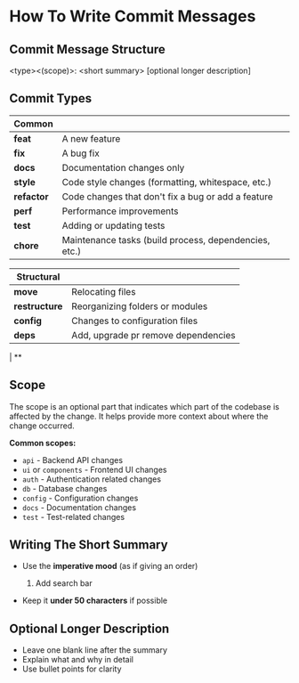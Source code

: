 # How To Write Commit Messages

## Commit Message Structure

\<type\>\<(scope)\>: \<short summary\> [optional longer description]

## Commit Types

| **Common** | |
|------|-------------|
| **feat** | A new feature |
| **fix** | A bug fix |
| **docs** | Documentation changes only |
| **style** | Code style changes (formatting, whitespace, etc.) |
| **refactor** | Code changes that don't fix a bug or add a feature |
| **perf** | Performance improvements |
| **test** | Adding or updating tests |
| **chore** | Maintenance tasks (build process, dependencies, etc.) |

| **Structural** | |
|------|-------------|
| **move** | Relocating files|
| **restructure** | Reorganizing folders or modules |
| **config** | Changes to configuration files |
| **deps** | Add, upgrade pr remove dependencies |

| **

## Scope

The scope is an optional part that indicates which part of the codebase is affected by the change. It helps provide more context about where the change occurred.

**Common scopes:**

- `api` - Backend API changes
- `ui` or `components` - Frontend UI changes
- `auth` - Authentication related changes
- `db` - Database changes
- `config` - Configuration changes
- `docs` - Documentation changes
- `test` - Test-related changes

## Writing The Short Summary

- Use the **imperative mood** (as if giving an order)

    1. Add search bar

- Keep it **under 50 characters** if possible

## Optional Longer Description

- Leave one blank line after the summary
- Explain what and why in detail
- Use bullet points for clarity
